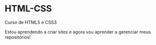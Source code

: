 # HTML-CSS
 Curso de HTML5 e CSS3

Estou aprendendo a criar sites e agora vou aprender a gerenciar meus repositórios!